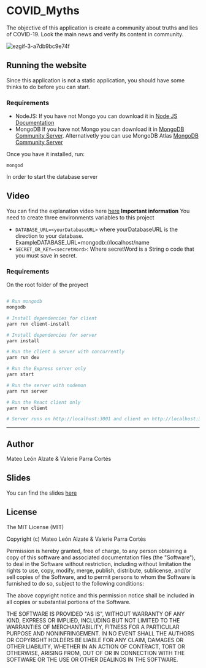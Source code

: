 # COVID_Myths

The objective of this application is create a community about truths and lies of COVID-19. Look the main news and verify its content in community.

![ezgif-3-a7db9bc9e74f](https://user-images.githubusercontent.com/32238112/78615200-6f5aa500-7836-11ea-810a-8fd77387d8bb.gif)
## Running the website
Since this application is not a static application, you should have some thinks to do before you can start.
### Requirements
- NodeJS: If you have not Mongo you can download it in <a href="https://nodejs.org/es/download/"> Node JS Documentation</a>
- MongoDB If you have not Mongo you can download it in <a href="https://docs.mongodb.com/manual/installation/">MongoDB Community Server</a>. Alternativetly you can use MongoDB Atlas <a href="https://www.mongodb.com/cloud/atlas">MongoDB Community Server</a> 

Once you have it installed, run:
```
mongod
```
In order to start the database server

## Video

You can find the explanation video here <a href="https://www.youtube.com/watch?v=pB0MontNFWU&feature=youtu.be"> here</a>
**Important information**
You need to create three environments variables to this project
- `DATABASE_URL=<yourDatabaseURL>` where yourDatabaseURL is the direction to your database. ExampleDATABASE_URL=mongodb://localhost/name
- `SECRET_OR_KEY=<secretWord>`: Where secretWord is a String o code that you must save in secret.
### Requirements
On the root folder of the proyect

```bash

# Run mongodb
mongodb

# Install dependencies for client
yarn run client-install

# Install dependencies for server
yarn install

# Run the client & server with concurrently
yarn run dev

# Run the Express server only
yarn start

# Run the server with nodemon
yarn run server

# Run the React client only
yarn run client

# Server runs on http://localhost:3001 and client on http://localhost:3000
```

<hr>


## Author
Mateo León Alzate & Valerie Parra Cortés
## Slides

You can find the slides <a href="https://docs.google.com/presentation/d/1qRv7QFdo1gwH7MGQVuleUNMfcFiIYBns9jLgiCaOQbs/edit?usp=sharing"> here</a>

## License
The MIT License (MIT)

Copyright (c) Mateo León Alzate & Valerie Parra Cortés

Permission is hereby granted, free of charge, to any person obtaining a copy of this software and associated documentation files (the "Software"), to deal in the Software without restriction, including without limitation the rights to use, copy, modify, merge, publish, distribute, sublicense, and/or sell copies of the Software, and to permit persons to whom the Software is furnished to do so, subject to the following conditions:

The above copyright notice and this permission notice shall be included in all copies or substantial portions of the Software.

THE SOFTWARE IS PROVIDED "AS IS", WITHOUT WARRANTY OF ANY KIND, EXPRESS OR IMPLIED, INCLUDING BUT NOT LIMITED TO THE WARRANTIES OF MERCHANTABILITY, FITNESS FOR A PARTICULAR PURPOSE AND NONINFRINGEMENT. IN NO EVENT SHALL THE AUTHORS OR COPYRIGHT HOLDERS BE LIABLE FOR ANY CLAIM, DAMAGES OR OTHER LIABILITY, WHETHER IN AN ACTION OF CONTRACT, TORT OR OTHERWISE, ARISING FROM, OUT OF OR IN CONNECTION WITH THE SOFTWARE OR THE USE OR OTHER DEALINGS IN THE SOFTWARE.
